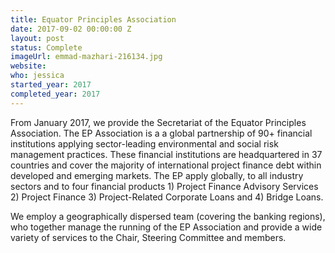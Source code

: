 ```yaml
---
title: Equator Principles Association
date: 2017-09-02 00:00:00 Z
layout: post
status: Complete
imageUrl: emmad-mazhari-216134.jpg
website:
who: jessica
started_year: 2017
completed_year: 2017
---
```


From January 2017, we provide the Secretariat of the Equator Principles Association. The EP Association is a a global partnership of 90+ financial institutions applying sector-leading environmental and social risk management practices. These financial institutions are headquartered in 37 countries and cover the majority of international project finance debt within developed and emerging markets. The EP apply globally, to all industry sectors and to four financial products 1) Project Finance Advisory Services 2) Project Finance 3) Project-Related Corporate Loans and 4) Bridge Loans.

We employ a geographically dispersed team (covering the banking regions), who together manage the running of the EP Association and provide a wide variety of services to the Chair, Steering Committee and members.
